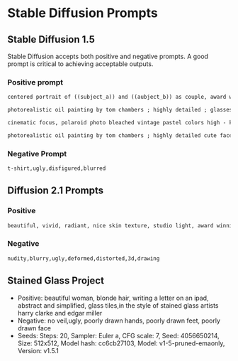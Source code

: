 # Stable Diffusion Prompts

## Stable Diffusion 1.5

Stable Diffusion accepts both positive and negative prompts. A good prompt is critical to achieving acceptable outputs.


### Positive prompt

```txt
centered portrait of ((subject_a)) and ((aubject_b)) as couple, award winning photography,soft bokeh,cinematic lighting,artgerm,greg rutkowski, mucha
```

```txt
photorealistic oil painting by tom chambers ; highly detailed ; glasses; trending on artstation
```

```txt
cinematic focus, polaroid photo bleached vintage pastel colors high - key lighting, soft lights, foggy, by steve hanks, by lisa yuskavage, by serov valentin, by tarkovsky, 8 detailed, oil on canvas
```

```txt
photorealistic oil painting by tom chambers ; highly detailed cute faces by wlop ; trending on artstation ; 8 k high resolution, symmetrical, cinematic, high coherence, golden ratio, rule of thirds, perfectly centered ; anatomically correct faces
```

### Negative Prompt

```txt
t-shirt,ugly,disfigured,blurred
```

## Diffusion 2.1 Prompts

### Positive
```txt
beautiful, vivid, radiant, nice skin texture, studio light, award winning photography, hyper realistic
```

### Negative

```txt
nudity,blurry,ugly,deformed,distorted,3d,drawing
```


## Stained Glass Project

- Positive: beautiful woman, blonde hair, writing a letter on an ipad, abstract and simplified, glass tiles,in the style of stained glass artists harry clarke and edgar miller
- Negative: no veil,ugly,  poorly drawn hands, poorly drawn feet, poorly drawn face
- Seeds: Steps: 20, Sampler: Euler a, CFG scale: 7, Seed: 4056650214, Size: 512x512, Model hash: cc6cb27103, Model: v1-5-pruned-emaonly, Version: v1.5.1
